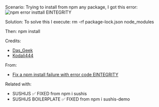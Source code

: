 Scenario: Trying to install from npm any package, I got this error:
![npm error insttall EINTEGRITY](https://user-images.githubusercontent.com/5947268/186204815-256978f2-eb8a-4fbc-a768-0891f0775534.png)

Solution: To solve this I execute:
    rm -rf package-lock.json node_modules

Then:
    npm install

Credits: 
- [Das_Geek](https://stackoverflow.com/users/11384392/das-geek)
- [Kodali444](https://stackoverflow.com/users/5168242/kodali444)

From:
- [Fix a npm install failure with error code EINTEGRITY](https://stackoverflow.com/questions/49092723/fix-a-npm-install-failure-with-error-code-eintegrity)

Related with:
- SUSHIJS ✅ FIXED from npm i sushis
- SUSHIJS BOILERPLATE ✅ FIXED from npm i sushis-demo
